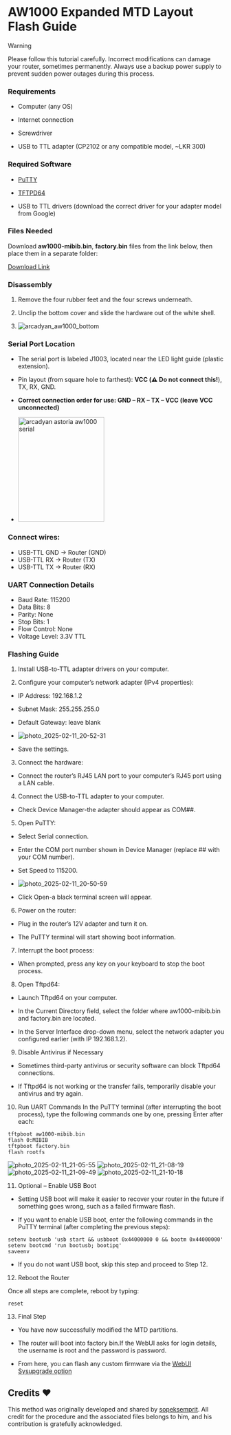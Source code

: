 # AW1000 Expanded MTD Layout Flash Guide

> [!WARNING]
> Please follow this tutorial carefully. Incorrect modifications can damage your router, sometimes permanently. Always use a backup power supply to prevent sudden power outages during this process.

### Requirements

* Computer (any OS)

* Internet connection

* Screwdriver

* USB to TTL adapter (CP2102 or any compatible model, ~LKR 300)

### Required Software

* [PuTTY](https://www.chiark.greenend.org.uk/~sgtatham/putty/latest.html)

* [TFTPD64](https://pjo2.github.io/tftpd64/)

* USB to TTL drivers (download the correct driver for your adapter model from Google)

### Files Needed

Download **aw1000-mibib.bin**, **factory.bin** files from the link below, then place them in a separate folder:

[Download Link](https://drive.google.com/drive/mobile/folders/1KU4tjSSwtkjEjHMRMTrw8tu_OEClCh60?usp=sharing=drive_link&sort=13&direction=a)

### Disassembly

1. Remove the four rubber feet and the four screws underneath.

2. Unclip the bottom cover and slide the hardware out of the white shell.
3. ![arcadyan_aw1000_bottom](https://github.com/user-attachments/assets/df481572-858d-47e6-b9f2-ffa34ea47750)


### Serial Port Location

* The serial port is labeled J1003, located near the LED light guide (plastic extension).

* Pin layout (from square hole to farthest): **VCC (⚠️ Do not connect this!**), TX, RX, GND.

* **Correct connection order for use: GND – RX – TX – VCC (leave VCC unconnected)**
* <img width="200" height="243" alt="arcadyan astoria aw1000 serial" src="https://github.com/user-attachments/assets/c914d081-4cc2-4406-bad5-6852bb0ca7bf" />


### Connect wires:
* USB-TTL GND → Router (GND)
* USB-TTL RX → Router (TX)
* USB-TTL TX → Router (RX)


### UART Connection Details

* Baud Rate: 115200
* Data Bits: 8
* Parity: None
* Stop Bits: 1
* Flow Control: None
* Voltage Level: 3.3V TTL

### Flashing Guide

1. Install USB-to-TTL adapter drivers on your computer.

2. Configure your computer’s network adapter (IPv4 properties):

* IP Address: 192.168.1.2

* Subnet Mask: 255.255.255.0

* Default Gateway: leave blank
* ![photo_2025-02-11_20-52-31](https://github.com/user-attachments/assets/8daeafd4-e857-49bf-8cca-162fb3440d5f)

* Save the settings.

3. Connect the hardware:

* Connect the router’s RJ45 LAN port to your computer’s RJ45 port using a LAN cable.

4. Connect the USB-to-TTL adapter to your computer.

* Check Device Manager-the adapter should appear as COM##.

5. Open PuTTY:

* Select Serial connection.

* Enter the COM port number shown in Device Manager (replace ## with your COM number).

* Set Speed to 115200.
* ![photo_2025-02-11_20-50-59](https://github.com/user-attachments/assets/dc36cc86-60ea-48a1-b3ac-63a40a4b8e40)


* Click Open-a black terminal screen will appear.

6. Power on the router:

* Plug in the router’s 12V adapter and turn it on.

* The PuTTY terminal will start showing boot information.

7. Interrupt the boot process:

* When prompted, press any key on your keyboard to stop the boot process.

8. Open Tftpd64:

* Launch Tftpd64 on your computer.

* In the Current Directory field, select the folder where aw1000-mibib.bin and factory.bin are located.

* In the Server Interface drop-down menu, select the network adapter you configured earlier (with IP 192.168.1.2).

9. Disable Antivirus if Necessary

* Sometimes third-party antivirus or security software can block Tftpd64 connections.

* If Tftpd64 is not working or the transfer fails, temporarily disable your antivirus and try again.

10. Run UART Commands
In the PuTTY terminal (after interrupting the boot process), type the following commands one by one, pressing Enter after each:
```
tftpboot aw1000-mibib.bin
flash 0:MIBIB
tftpboot factory.bin
flash rootfs
```
![photo_2025-02-11_21-05-55](https://github.com/user-attachments/assets/a61740af-59e8-463a-8b53-d31cbf07ece9)
![photo_2025-02-11_21-08-19](https://github.com/user-attachments/assets/a63b8bb9-2689-4181-9218-73337bd7d14e)
![photo_2025-02-11_21-09-49](https://github.com/user-attachments/assets/9204d0e0-8b9b-48e9-8984-85fa0ee059b7)
![photo_2025-02-11_21-10-18](https://github.com/user-attachments/assets/fe8a3979-5337-4366-b030-1699cbf29c81)

11. Optional – Enable USB Boot

* Setting USB boot will make it easier to recover your router in the future if something goes wrong, such as a failed firmware flash.

* If you want to enable USB boot, enter the following commands in the PuTTY terminal (after completing the previous steps):
```
setenv bootusb 'usb start && usbboot 0x44000000 0 && bootm 0x44000000'
setenv bootcmd 'run bootusb; bootipq'
saveenv
```
* If you do not want USB boot, skip this step and proceed to Step 12.

12. Reboot the Router

Once all steps are complete, reboot by typing:
```
reset
```
13. Final Step

* You have now successfully modified the MTD partitions.

* The router will boot into factory bin.If the WebUI asks for login details, the username is root and the password is password.

* From here, you can flash any custom firmware via the [WebUI Sysupgrade option](https://github.com/ChamodyaChiran/AW1000-NSS-Build-Public#flashing-chamodyawrt-via-web-interface)

## Credits ❤️
This method was originally developed and shared by [sopeksemprit](https://www.sopeksemprit.xyz). All credit for the procedure and the associated files belongs to him, and his contribution is gratefully acknowledged.
